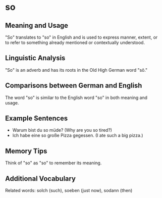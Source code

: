 # so
## Meaning and Usage
"So" translates to "so" in English and is used to express manner, extent, or to refer to something already mentioned or contextually understood.

## Linguistic Analysis
"So" is an adverb and has its roots in the Old High German word "sô."

## Comparisons between German and English
The word "so" is similar to the English word "so" in both meaning and usage.

## Example Sentences
- Warum bist du so müde? (Why are you so tired?)
- Ich habe eine so große Pizza gegessen. (I ate such a big pizza.)

## Memory Tips
Think of "so" as "so" to remember its meaning.

## Additional Vocabulary
Related words: solch (such), soeben (just now), sodann (then)